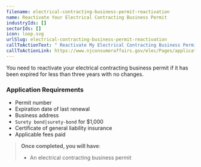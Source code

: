 ```yaml
---
filename: electrical-contracting-business-permit-reactivation
name: Reactivate Your Electrical Contracting Business Permit
industryIds: []
sectorIds: []
icon: loop.svg
urlSlug: electrical-contracting-business-permit-reactivation
callToActionText: " Reactivate My Electrical Contracting Business Permit"
callToActionLink: https://www.njconsumeraffairs.gov/elec/Pages/applications.aspx
---
```

You need to reactivate your electrical contracting business permit if it has been expired for less than three years with no changes.

### Application Requirements
* Permit number
* Expiration date of last renewal
* Business address
* `Surety bond|surety-bond` for $1,000
* Certificate of general liability insurance
* Applicable fees paid


> **Once completed, you will have**:
>
> * An electrical contracting business permit